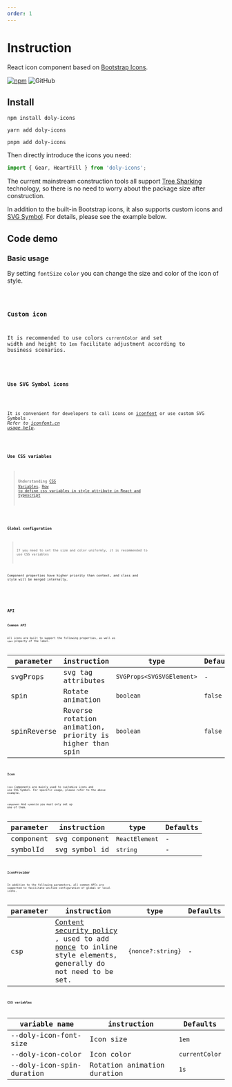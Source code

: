 ```yaml
---
order: 1
---
```


# Instruction

React icon component based on [Bootstrap Icons].

[![npm][npm]][npm-url] ![GitHub]

## Install

```shell
npm install doly-icons
```

```shell
yarn add doly-icons
```

```shell
pnpm add doly-icons
```

Then directly introduce the icons you need:

```typescript
import { Gear, HeartFill } from 'doly-icons';
```

The current mainstream construction tools all support [Tree Sharking](https://webpack.js.org/guides/tree-shaking/) technology, so there is no need to worry about the package size after construction.

In addition to the built-in Bootstrap icons, it also supports custom icons and [SVG Symbol]. For details, please see the example below.

## Code demo

### Basic usage

By setting `fontSize` `color` you can change the size and color of the icon of style.

<code src='../../src/icon/demos/basic.tsx' />

### Custom icon

It is recommended to use colors `currentColor` and set width and height to `1em` facilitate adjustment according to business scenarios.

<code src='../../src/icon/demos/define.tsx' />

### Use SVG Symbol icons

<!-- 在 [iconfont] 上将图标添加到 `我的项目` ，进入项目，生成在线链接，选择 `Symbol` 。 -->

It is convenient for developers to call icons on [iconfont] or use custom SVG Symbols . _Refer to [iconfont.cn usage help](https://iconfont.cn/help/detail?spm=a313x.7781069.1998910419.15&helptype=code)._

<code src='../../src/icon/demos/svg-symbol.tsx' iframe=100 />

### Use CSS variables

> Understanding [CSS Variables](https://developer.mozilla.org/en-US/docs/Web/CSS/Using_CSS_custom_properties)、[How to define css variables in style attribute in React and typescript](https://stackoverflow.com/questions/52005083/how-to-define-css-variables-in-style-attribute-in-react-and-typescript)

<code src='../../src/icon/demos/css-variable.tsx' />

### Global configuration

> If you need to set the size and color uniformly, it is recommended to use CSS variables

Component properties have higher priority than context, and class and style will be merged internally.

<!-- If a different font size will result in arrhythmia, affecting the presentation effect (under `vertical-align: -0.125em` the influence). -->

<code src='../../src/icon/demos/provider.tsx' />

## API

### Common API

All icons are built to support the following properties, as well as `span` property of the label.

| parameter | instruction | type | Defaults |
| --- | --- | --- | --- |
| svgProps | svg tag attributes | `SVGProps<SVGSVGElement>` | - |
| spin | Rotate animation | `boolean` | `false` |
| spinReverse | Reverse rotation animation, priority is higher than spin | `boolean` | `false` |

### Icon

`Icon` Components are mainly used to customize icons and use SVG Symbol. For specific usage, please refer to the above example.

`component` And `symbolId` you must only set up one of them.

| parameter | instruction   | type           | Defaults |
| --------- | ------------- | -------------- | -------- |
| component | svg component | `ReactElement` | -        |
| symbolId  | svg symbol id | `string`       | -        |

### IconProvider

In addition to the following parameters, all common APIs are supported to facilitate unified configuration of global or local icons.

| parameter | instruction | type | Defaults |
| --- | --- | --- | --- |
| csp | [Content security policy](https://developers.google.com/web/fundamentals/security/csp/) , used to add [nonce](https://developer.mozilla.org/en-US/docs/Web/API/HTMLElement/nonce) to inline style elements, generally do not need to be set. | `{nonce?:string}` | - |

### CSS variables

| variable name             | instruction                 | Defaults       |
| ------------------------- | --------------------------- | -------------- |
| --doly-icon-font-size     | Icon size                   | `1em`          |
| --doly-icon-color         | Icon color                  | `currentColor` |
| --doly-icon-spin-duration | Rotation animation duration | `1s`           |

[Bootstrap Icons]: https://icons.getbootstrap.com/
[iconfont]: https://www.iconfont.cn/
[svg symbol]: https://css-tricks.com/svg-symbol-good-choice-icons/
[npm]: https://img.shields.io/npm/v/doly-icons.svg
[npm-url]: https://npmjs.com/package/doly-icons
[github]: https://img.shields.io/github/license/doly-dev/doly-icons.svg
